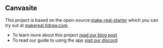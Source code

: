 ## Canvasite

This project is based on the open-source [make-real-starter](https://github.com/tldraw/make-real-starter) which you can try out at [makereal.tldraw.com](https://makereal.tldraw.com/).

- To learn more about this project [read our blog post](https://tldraw.substack.com/p/make-real-the-story-so-far)
- To read our guide to using the app [visit our discord](https://discord.gg/t7h8ECmqDW)
